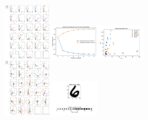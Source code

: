 <img src = "K_ex2_1_2_all_combinations_of_attr.png" width=30% height=30%> <img src = "K_ex2_1_3_variance_explained.png" width=30% height=30%>
<img src = "K_ex2_1_4__PCA_0vs1.png" width=30% height=30%> <img src = "K_ex2_1_4_all_combinations_of_PCAs.png" width=30% height=30%>
<img src = "K_ex2_2_1_digit_visualizarion_index_0.png" width=30% height=30%>


